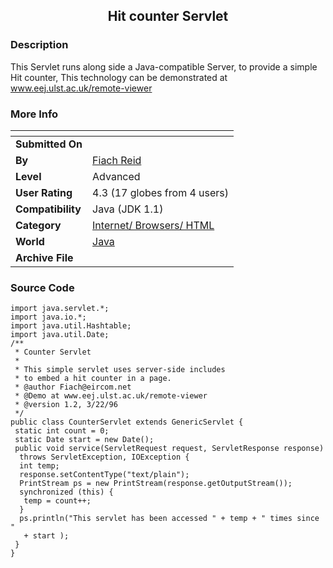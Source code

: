 ﻿<div align="center">

## Hit counter Servlet


</div>

### Description

This Servlet runs along side a Java-compatible Server, to provide a simple Hit counter, This technology can be demonstrated at www.eej.ulst.ac.uk/remote-viewer
 
### More Info
 


<span>             |<span>
---                |---
**Submitted On**   |
**By**             |[Fiach Reid](https://github.com/Planet-Source-Code/PSCIndex/blob/master/ByAuthor/fiach-reid.md)
**Level**          |Advanced
**User Rating**    |4.3 (17 globes from 4 users)
**Compatibility**  |Java \(JDK 1\.1\)
**Category**       |[Internet/ Browsers/ HTML](https://github.com/Planet-Source-Code/PSCIndex/blob/master/ByCategory/internet-browsers-html__2-68.md)
**World**          |[Java](https://github.com/Planet-Source-Code/PSCIndex/blob/master/ByWorld/java.md)
**Archive File**   |[](https://github.com/Planet-Source-Code/fiach-reid-hit-counter-servlet__2-1792/archive/master.zip)





### Source Code

```
import java.servlet.*;
import java.io.*;
import java.util.Hashtable;
import java.util.Date;
/**
 * Counter Servlet
 *
 * This simple servlet uses server-side includes
 * to embed a hit counter in a page.
 * @author Fiach@eircom.net
 * @Demo at www.eej.ulst.ac.uk/remote-viewer
 * @version 1.2, 3/22/96
 */
public class CounterServlet extends GenericServlet {
 static int count = 0;
 static Date start = new Date();
 public void service(ServletRequest request, ServletResponse response)
  throws ServletException, IOException {
  int temp;
  response.setContentType("text/plain");
  PrintStream ps = new PrintStream(response.getOutputStream());
  synchronized (this) {
   temp = count++;
  }
  ps.println("This servlet has been accessed " + temp + " times since "
   + start );
 }
}
```

